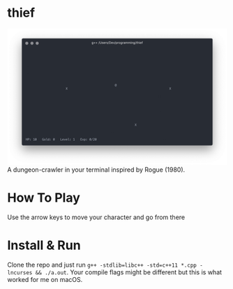 # thief
![screen1](screenshots/screen1.png?raw=true)
A dungeon-crawler in your terminal inspired by Rogue (1980).
# How To Play
Use the arrow keys to move your character and go from there
# Install & Run
Clone the repo and just run `g++ -stdlib=libc++ -std=c++11 *.cpp -lncurses && ./a.out`. Your compile flags might be different but this is what worked for me on macOS.
